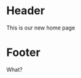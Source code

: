 <!-- TITLE: Home -->
<!-- SUBTITLE: A quick summary of Home -->

# Header
This is our new home page
# Footer

What?